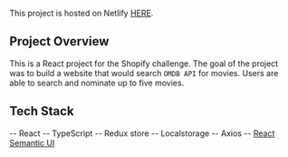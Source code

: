This project is hosted on Netlify [HERE](https://shopify-fe-challenge.netlify.app/).

## Project Overview

This is a React project for the Shopify challenge. The goal of the project was to build a website that would search `OMDB API` for movies. Users are able to search and nominate up to five movies.

## Tech Stack

-- React
-- TypeScript
-- Redux store
-- Localstorage
-- Axios
-- [React Semantic UI](https://react.semantic-ui.com/)
